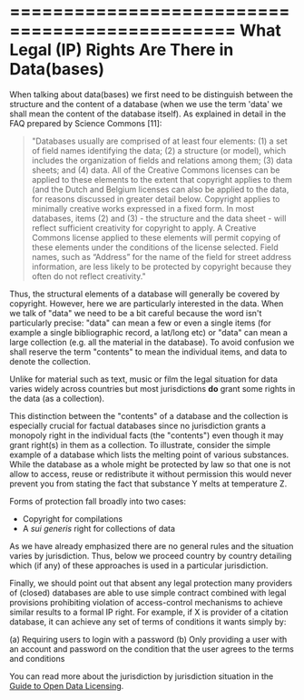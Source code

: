 ===============================================
What Legal (IP) Rights Are There in Data(bases)
===============================================

When talking about data(bases) we first need to be distinguish between the structure and the content of a database (when we use the term 'data' we shall mean the content of the database itself). As explained in detail in the FAQ prepared by Science Commons [11]:

> "Databases usually are comprised of at least four elements: (1) a set of field names identifying the data; (2) a structure (or model), which includes the organization of fields and relations among them; (3) data sheets; and (4) data. All of the Creative Commons licenses can be applied to these elements to the extent that copyright applies to them (and the Dutch and Belgium licenses can also be applied to the data, for reasons discussed in greater detail below. Copyright applies to minimally creative works expressed in a fixed form. In most databases, items (2) and (3) - the structure and the data sheet - will reflect sufficient creativity for copyright to apply. A Creative Commons license applied to these elements will permit copying of these elements under the conditions of the license selected. Field names, such as “Address” for the name of the field for street address information, are less likely to be protected by copyright because they often do not reflect creativity."

Thus, the structural elements of a database will generally be covered by copyright. However, here we are particularly interested in the data. When we talk of "data" we need to be a bit careful because the word isn't particularly precise: "data" can mean a few or even a single items (for example a single bibliographic record, a lat/long etc) or "data" can mean a large collection (e.g. all the material in the database). To avoid confusion we shall reserve the term "contents" to mean the individual items, and data to denote the collection.

Unlike for material such as text, music or film the legal situation for data varies widely across countries but most jurisdictions **do** grant some rights in the data (as a collection).

This distinction between the "contents" of a database and the collection is especially crucial for factual databases since no jurisdiction grants a monopoly right in the individual facts (the "contents") even though it may grant right(s) in them as a collection. To illustrate, consider the simple example of a database which lists the melting point of various substances. While the database as a whole might be protected by law so that one is not allow to access, reuse or redistribute it without permission this would never prevent you from stating the fact that substance Y melts at temperature Z.

Forms of protection fall broadly into two cases:

* Copyright for compilations
* A *sui generis* right for collections of data

As we have already emphasized there are no general rules and the situation varies by jurisdiction. Thus, below we proceed country by country detailing which (if any) of these approaches is used in a particular jurisdiction.

Finally, we should point out that absent any legal protection many providers of (closed) databases are able to use simple contract combined with legal provisions prohibiting violation of access-control mechanisms to achieve similar results to a formal IP right. For example, if X is provider of a citation database, it can achieve any set of terms of conditions it wants simply by:

(a) Requiring users to login with a password
(b) Only providing a user with an account and password on the condition that the user agrees to the terms and conditions

You can read more about the jurisdiction by jurisdiction situation in the [Guide to Open Data Licensing][guide].

[guide]: http://opendefinition.org/guide/data/
